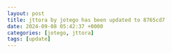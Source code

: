 ```yaml
---
layout: post
title: jttora by jotego has been updated to 8765cd7
date: 2024-09-08 05:42:37 +0000
categories: [jotego, jttora]
tags: [update]
---
```


